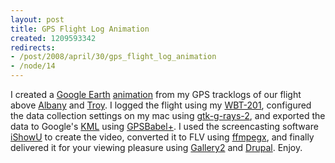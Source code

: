 ```yaml
--- 
layout: post
title: GPS Flight Log Animation
created: 1209593342
redirects:
- /post/2008/april/30/gps_flight_log_animation
- /node/14
---
```

I created a <a href="http://earth.google.com/">Google Earth</a> <a href="http://gallery.johndbritton.com/v/2008/matt_and_rhae_visit_troy/flightpath.flv.html">animation</a> from my GPS tracklogs of our flight above <a href="http://en.wikipedia.org/wiki/Albany,_New_York">Albany</a> and <a href="http://en.wikipedia.org/wiki/Troy,_New_York">Troy</a>. I logged the flight using my <a href="http://wiki.openstreetmap.org/index.php/GPS_Reviews/Wintec_and_Woxter#Wintec_WBT-201_.28G-Rays_2.29">WBT-201</a>, configured the data collection settings on my mac using <a href="http://www.zen35309.zen.co.uk/gps/">gtk-g-rays-2</a>, and exported the data to Google's <a href="http://en.wikipedia.org/wiki/Keyhole_Markup_Language">KML</a> using <a href="http://www.gpsbabel.org/">GPSBabel+</a>. I used the screencasting software <a href="http://www.shinywhitebox.com/home/home.html">iShowU</a> to create the video, converted it to FLV using <a href="http://homepage.mac.com/major4/">ffmpegx</a>, and finally delivered it for your viewing pleasure using <a href="http://gallery.menalto.com">Gallery2</a> and <a href="http://drupal.org">Drupal</a>. Enjoy.
